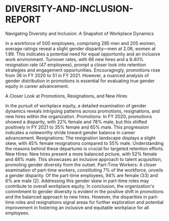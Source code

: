 # DIVERSITY-AND-INCLUSION-REPORT
Navigating Diversity and Inclusion: A Snapshot of Workplace Dynamics

In a workforce of 500 employees, comprising 295 men and 205 women, average ratings reveal a slight gender disparity—men at 2.06, women at 1.89. This indicates a potential need for equal opportunity and an inclusive work environment.
Turnover rates, with 66 new hires and a 9.40% resignation rate (47 employees), prompt a closer look into retention strategies and engagement opportunities.
Encouragingly, promotions rose from 36 in FY 2020 to 51 in FY 2021. However, a nuanced analysis of gender distribution in promotions is essential for evaluating true gender equity in career advancement.

A Closer Look at Promotions, Resignations, and New Hires

In the pursuit of workplace equity, a detailed examination of gender dynamics reveals intriguing patterns across promotions, resignations, and new hires within the organization.
Promotions:
In FY 2020, promotions showed a disparity, with 22% female and 78% male, but this shifted positively in FY 2021 to 35% female and 65% male. This progression indicates a noteworthy stride toward gender balance in career advancement.
Resignations:
The resignation landscape displays a slight skew, with 45% female resignations compared to 55% male. Understanding the reasons behind these departures is crucial for targeted retention efforts.
New Hires:
New hires present a more balanced picture, with 52% female and 48% male. This showcases an inclusive approach to talent acquisition, promoting gender diversity from the outset.
Part-Time Workers:
A closer examination of part-time workers, constituting 7% of the workforce, unveils a gender disparity. Of the part-time employees, 94% are female (33) and 6% are male (2). Addressing this gender skew in part-time roles may contribute to overall workplace equity.
In conclusion, the organization's commitment to gender diversity is evident in the positive shift in promotions and the balanced approach to new hires. However, the disparities in part-time roles and resignations signal areas for further exploration and potential improvement in fostering an inclusive and equitable workplace for all employees.
